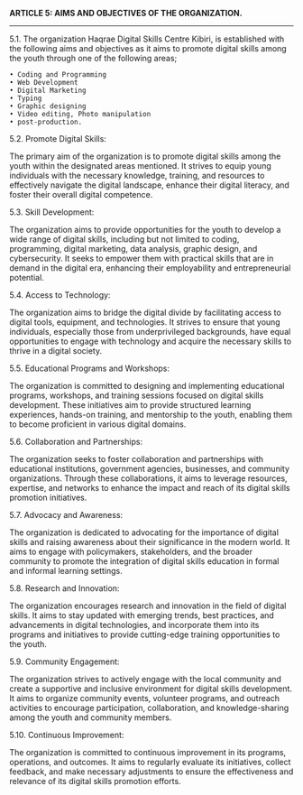 **ARTICLE 5: AIMS AND OBJECTIVES OF THE ORGANIZATION.**

---

5.1. The organization  Haqrae Digital Skills Centre Kibiri, is established with the following aims and objectives as it aims to promote digital skills among the youth through one of the following areas;

    • Coding and Programming
    • Web Development
    • Digital Marketing
    • Typing
    • Graphic designing
    • Video editing, Photo manipulation
    • post-production.

5.2. Promote Digital Skills:

The primary aim of the organization is to promote digital skills among the youth within the designated areas mentioned. It strives to equip young individuals with the necessary knowledge, training, and resources to effectively navigate the digital landscape, enhance their digital literacy, and foster their overall digital competence.

5.3. Skill Development:

The organization aims to provide opportunities for the youth to develop a wide range of digital skills, including but not limited to coding, programming, digital marketing, data analysis, graphic design, and cybersecurity. It seeks to empower them with practical skills that are in demand in the digital era, enhancing their employability and entrepreneurial potential.

5.4. Access to Technology:

The organization aims to bridge the digital divide by facilitating access to digital tools, equipment, and technologies. It strives to ensure that young individuals, especially those from underprivileged backgrounds, have equal opportunities to engage with technology and acquire the necessary skills to thrive in a digital society.

5.5. Educational Programs and Workshops:

The organization is committed to designing and implementing educational programs, workshops, and training sessions focused on digital skills development. These initiatives aim to provide structured learning experiences, hands-on training, and mentorship to the youth, enabling them to become proficient in various digital domains.

5.6. Collaboration and Partnerships:

The organization seeks to foster collaboration and partnerships with educational institutions, government agencies, businesses, and community organizations. Through these collaborations, it aims to leverage resources, expertise, and networks to enhance the impact and reach of its digital skills promotion initiatives.

5.7. Advocacy and Awareness:

The organization is dedicated to advocating for the importance of digital skills and raising awareness about their significance in the modern world. It aims to engage with policymakers, stakeholders, and the broader community to promote the integration of digital skills education in formal and informal learning settings.

5.8. Research and Innovation:

The organization encourages research and innovation in the field of digital skills. It aims to stay updated with emerging trends, best practices, and advancements in digital technologies, and incorporate them into its programs and initiatives to provide cutting-edge training opportunities to the youth.

5.9. Community Engagement:

The organization strives to actively engage with the local community and create a supportive and inclusive environment for digital skills development. It aims to organize community events, volunteer programs, and outreach activities to encourage participation, collaboration, and knowledge-sharing among the youth and community members.

5.10. Continuous Improvement:

The organization is committed to continuous improvement in its programs, operations, and outcomes. It aims to regularly evaluate its initiatives, collect feedback, and make necessary adjustments to ensure the effectiveness and relevance of its digital skills promotion efforts.
